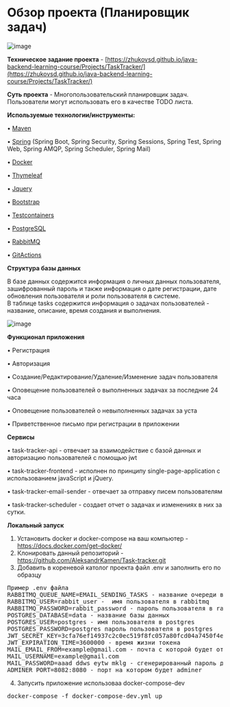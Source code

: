 # Обзор проекта (Планировщик задач)
![image](https://github.com/AleksandrKamen/Task-tracker/assets/144233016/51b182f9-00e4-499e-819c-10776a2afb9b)

**Техническое задание проекта** -  [https://zhukovsd.github.io/java-backend-learning-course/Projects/TaskTracker/](https://zhukovsd.github.io/java-backend-learning-course/Projects/TaskTracker/)

**Суть проекта** - Многопользовательский планировщик задач. Пользователи могут использовать его в качестве TODO листа.

**Используемые технологии/инструменты:**

•	[Maven](https://maven.apache.org/)   

•	[Spring](https://spring.io/projects/spring-boot) (Spring Boot, Spring Security, Spring Sessions, Spring Test, Spring Web, Spring AMQP, Spring Scheduler, Spring Mail) 

•	[Docker](https://www.docker.com/)

•	[Thymeleaf](https://www.thymeleaf.org/)

•	[Jquery](https://jquery.com/)

•	[Bootstrap](https://getbootstrap.com/)

•	[Testcontainers](https://testcontainers.com/)

•	[PostgreSQL](https://www.postgresql.org/)

•	[RabbitMQ](https://www.rabbitmq.com/)

•	[GitActions](https://docs.github.com/ru/actions)

**Структура базы данных**

В базе данных содержится информация о личных данных пользователя, зашифрованный пароль и также информация о дате регистрации, дате обновления пользователя и роли пользователя в системе.  
В таблице tasks содержится информация о задачах пользователей - название, описание, время создания и выполнения. 

![image](https://github.com/AleksandrKamen/Task-tracker/assets/144233016/60984b46-902f-4844-80e5-a8b1a9dee719)

**Функционал приложения**

• Регистрация

• Авторизация

• Создание/Редактирование/Удаление/Изменение задач пользователя

• Оповещение пользователей о выполненных задачах за последние 24 часа 

• Оповещение пользователей о невыполненных задачах  за уста

• Приветственное письмо при регистрации в приложении

**Сервисы**

• task-tracker-api - отвечает за взаимодействие с базой данных и авторизацию пользователей с помощью jwt

• task-tracker-frontend - исполнен по принципу single-page-application с использованием javaScript и jQuery.

• task-tracker-email-sender - отвечает за отправку писем пользователям

• task-tracker-scheduler - создает отчет о задачах и изменениях в них за сутки.

**Локальный запуск**

1. Установить docker и docker-compose на ваш компьютер - https://docs.docker.com/get-docker/
2. Клонировать данный репозиторий - https://github.com/AleksandrKamen/Task-tracker.git
3. Добавить в кореневой католог проекта файл .env и заполнить его по образцу 
<pre>
Пример .env файла  
RABBITMQ_QUEUE_NAME=EMAIL_SENDING_TASKS - название очереди в rabbitmq
RABBITMQ_USER=rabbit_user -  имя пользователя в rabbitmq
RABBITMQ_PASSWORD=rabbit_password - пароль пользователя в rabbitmq
POSTGRES_DATABASE=data - название базы данных 
POSTGRES_USER=postgres - имя пользователя в postgres
POSTGRES_PASSWORD=postgres пароль пользователя в postgres
JWT_SECRET_KEY=3cfa76ef14937c2c0ec519f8fc057a80fcd04a7450f4e1bcd0a7567c272e007b - пример секретного ключа для подписи jwt токена 
JWT_EXPIRATION_TIME=3600000 - время жизни токена  
MAIL_EMAIL_FROM=example@gmail.com - почта с которой будет отправлять сообщения 
MAIL_USERNAME=example@gmail.com
MAIL_PASSWORD=aaad ddws eytw mklg - сгенерированный пароль для вашей почты 
ADMINER_PORT=8082:8080 - порт на котором будет adminer
</pre>
4. Запусить приложение использоваа docker-compose-dev
<pre>docker-compose -f docker-compose-dev.yml up</pre>
  

